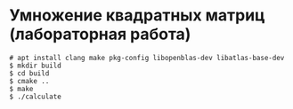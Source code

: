 # Умножение квадратных матриц (лабораторная работа)

```
# apt install clang make pkg-config libopenblas-dev libatlas-base-dev
$ mkdir build
$ cd build
$ cmake ..
$ make
$ ./calculate
```

